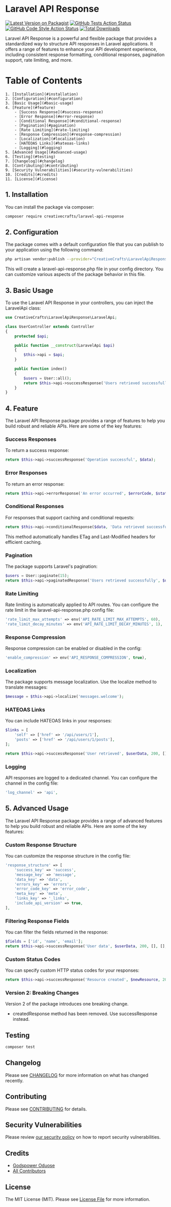 # Laravel API Response

[![Latest Version on Packagist](https://img.shields.io/packagist/v/creativecrafts/laravel-api-response.svg?style=flat-square)](https://packagist.org/packages/creativecraft/laravel-api-response)
[![GitHub Tests Action Status](https://img.shields.io/github/actions/workflow/status/creativecrafts/laravel-api-response/run-tests.yml?branch=main&label=tests&style=flat-square)](https://github.com/creativecraft/laravel-api-response/actions?query=workflow%3Arun-tests+branch%3Amain)
[![GitHub Code Style Action Status](https://img.shields.io/github/actions/workflow/status/creativecrafts/laravel-api-response/fix-php-code-style-issues.yml?branch=main&label=code%20style&style=flat-square)](https://github.com/creativecraft/laravel-api-response/actions?query=workflow%3A"Fix+PHP+code+style+issues"+branch%3Amain)
[![Total Downloads](https://img.shields.io/packagist/dt/creativecraft/laravel-api-response.svg?style=flat-square)](https://packagist.org/packages/creativecrafts/laravel-api-response)

Laravel API Response is a powerful and flexible package that provides a standardized way to structure API responses in Laravel applications. It offers a range of features to enhance your API development experience, including consistent response formatting, conditional responses, pagination support, rate limiting, and more.

Table of Contents
=================
    1. [Installation](#installation)
    2. [Configuration](#configuration)
    3. [Basic Usage](#basic-usage)
    4. [Feature](#feature)
        - [Success Response](#success-response)
        - [Error Response](#error-response)
        - [Conditional Response](#conditional-response)
        - [Pagination](#pagination)
        - [Rate Limiting](#rate-limiting)
        - [Response Compression](#response-compression)
        - [Localization](#localization)
        - [HATEOAS Links](#hateoas-links)
        - [Logging](#logging)
    5. [Advanced Usage](#advanced-usage)
    6. [Testing](#testing)
    7. [Changelog](#changelog)
    8. [Contributing](#contributing)
    9. [Security Vulnerabilities](#security-vulnerabilities)
    10. [Credits](#credits)
    11. [License](#license)

## 1. Installation
You can install the package via composer:

```bash
composer require creativecrafts/laravel-api-response
```

## 2. Configuration
The package comes with a default configuration file that you can publish to your application using the following command:

```bash 
php artisan vendor:publish --provider="CreativeCrafts\LaravelApiResponse\LaravelApiResponseServiceProvider"
```
This will create a laravel-api-response.php file in your config directory. You can customize various aspects of the package behavior in this file.

## 3. Basic Usage
To use the Laravel API Response in your controllers, you can inject the LaravelApi class:

```php
use CreativeCrafts\LaravelApiResponse\LaravelApi;

class UserController extends Controller
{
    protected $api;

    public function __construct(LaravelApi $api)
    {
        $this->api = $api;
    }

    public function index()
    {
        $users = User::all();
        return $this->api->successResponse('Users retrieved successfully', $users);
    }
}
```

## 4. Feature
The Laravel API Response package provides a range of features to help you build robust and reliable APIs. Here are some of the key features:

### Success Responses
To return a success response:

```php
return $this->api->successResponse('Operation successful', $data);
```

### Error Responses
To return an error response:

```php
return $this->api->errorResponse('An error occurred', $errorCode, $statusCode);
```

### Conditional Responses
For responses that support caching and conditional requests:
    
```php
return $this->api->conditionalResponse($data, 'Data retrieved successfully');
```
This method automatically handles ETag and Last-Modified headers for efficient caching.

### Pagination
The package supports Laravel's pagination:

```php
$users = User::paginate(15);
return $this->api->paginatedResponse('Users retrieved successfully', $users);
```

### Rate Limiting
Rate limiting is automatically applied to API routes. You can configure the rate limit in the laravel-api-response.php config file:
    
```php
'rate_limit_max_attempts' => env('API_RATE_LIMIT_MAX_ATTEMPTS', 60),
'rate_limit_decay_minutes' => env('API_RATE_LIMIT_DECAY_MINUTES', 1),
```

### Response Compression
Response compression can be enabled or disabled in the config:
    
```php 
'enable_compression' => env('API_RESPONSE_COMPRESSION', true),
```

### Localization
The package supports message localization. Use the localize method to translate messages:

```php
$message = $this->api->localize('messages.welcome');
```

### HATEOAS Links
You can include HATEOAS links in your responses:

```php
$links = [
    'self' => ['href' => '/api/users/1'],
    'posts' => ['href' => '/api/users/1/posts'],
];

return $this->api->successResponse('User retrieved', $userData, 200, [], $links);
```

### Logging
API responses are logged to a dedicated channel. You can configure the channel in the config file:
    
```php  
'log_channel' => 'api',
```

## 5. Advanced Usage
The Laravel API Response package provides a range of advanced features to help you build robust and reliable APIs. Here are some of the key features:

### Custom Response Structure
You can customize the response structure in the config file:

```php
'response_structure' => [
    'success_key' => 'success',
    'message_key' => 'message',
    'data_key' => 'data',
    'errors_key' => 'errors',
    'error_code_key' => 'error_code',
    'meta_key' => 'meta',
    'links_key' => '_links',
    'include_api_version' => true,
],
```

### Filtering Response Fields
You can filter the fields returned in the response:

```php
$fields = ['id', 'name', 'email'];
return $this->api->successResponse('User data', $userData, 200, [], [], $fields);
```

### Custom Status Codes
You can specify custom HTTP status codes for your responses:

```php
return $this->api->successResponse('Resource created', $newResource, 201);
```

### Version 2: Breaking Changes
Version 2 of the package introduces one breaking change.
 - createdResponse method has been removed. Use successResponse instead.

## Testing

```bash
composer test
```

## Changelog

Please see [CHANGELOG](CHANGELOG.md) for more information on what has changed recently.

## Contributing

Please see [CONTRIBUTING](CONTRIBUTING.md) for details.

## Security Vulnerabilities

Please review [our security policy](../../security/policy) on how to report security vulnerabilities.

## Credits

- [Godspower Oduose](https://github.com/rockblings)
- [All Contributors](../../contributors)

## License

The MIT License (MIT). Please see [License File](LICENSE.md) for more information.
